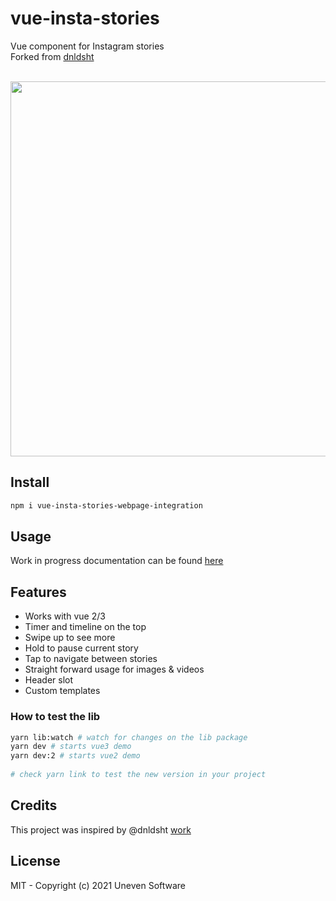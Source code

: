 <h1>vue-insta-stories</h1>

<p>
  Vue component for Instagram stories<br/>
Forked from <a href="https://github.com/dnldsht/vue-insta-stories" target="_blank">dnldsht</a>
</p>

<br/>
<img height="600" src="https://i.imgur.com/gyX0XFw.png"/>

## Install
```bash
npm i vue-insta-stories-webpage-integration
```

## Usage
Work in progress documentation can be found [here](https://github.com/dnldsht/vue-insta-stories/tree/main/packages/lib#readme)

## Features
- Works with vue 2/3
- Timer and timeline on the top
- Swipe up to see more
- Hold to pause current story
- Tap to navigate between stories
- Straight forward usage for images & videos
- Header slot
- Custom templates
  

### How to test the lib  
```bash
yarn lib:watch # watch for changes on the lib package
yarn dev # starts vue3 demo
yarn dev:2 # starts vue2 demo
  
# check yarn link to test the new version in your project
```


## Credits
This project was inspired by @dnldsht [work](https://github.com/dnldsht/vue-insta-stories)

## License
MIT - Copyright (c) 2021 Uneven Software
